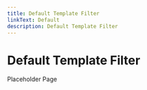 ```yaml
---
title: Default Template Filter
linkText: Default
description: Default Template Filter
---
```


# Default Template Filter

Placeholder Page
